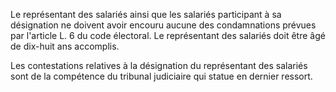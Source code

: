 Le représentant des salariés ainsi que les salariés participant à sa désignation ne doivent avoir encouru aucune des condamnations prévues par l'article L. 6 du code électoral. Le représentant des salariés doit être âgé de dix-huit ans accomplis.

Les contestations relatives à la désignation du représentant des salariés sont de la compétence du tribunal judiciaire qui statue en dernier ressort.
